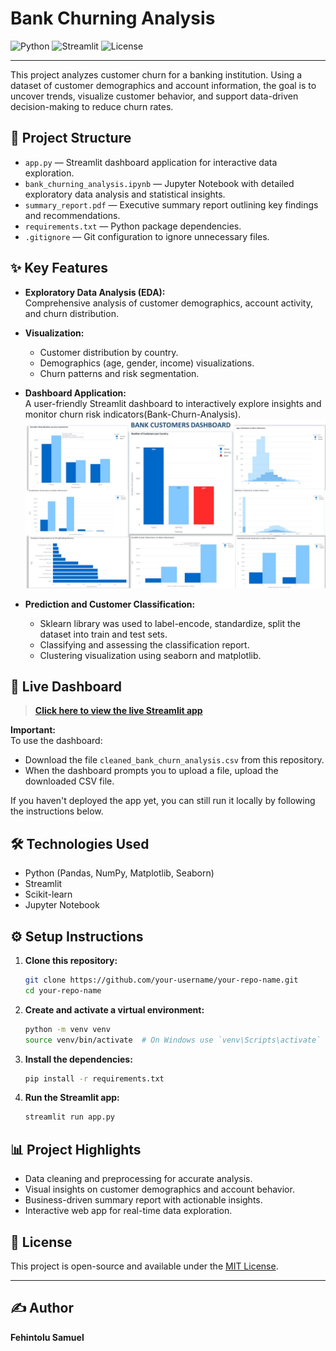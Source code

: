 # Bank Churning Analysis

![Python](https://img.shields.io/badge/Python-3.9-blue)
![Streamlit](https://img.shields.io/badge/Streamlit-Enabled-brightgreen)
![License](https://img.shields.io/badge/License-MIT-yellow.svg)

---

This project analyzes customer churn for a banking institution. Using a dataset of customer demographics and account information, the goal is to uncover trends, visualize customer behavior, and support data-driven decision-making to reduce churn rates.

## 📁 Project Structure

- `app.py` — Streamlit dashboard application for interactive data exploration.
- `bank_churning_analysis.ipynb` — Jupyter Notebook with detailed exploratory data analysis and statistical insights.
- `summary_report.pdf` — Executive summary report outlining key findings and recommendations.
- `requirements.txt` — Python package dependencies.
- `.gitignore` — Git configuration to ignore unnecessary files.

## ✨ Key Features

- **Exploratory Data Analysis (EDA):**  
  Comprehensive analysis of customer demographics, account activity, and churn distribution.

- **Visualization:**  
  - Customer distribution by country.
  - Demographics (age, gender, income) visualizations.
  - Churn patterns and risk segmentation.

- **Dashboard Application:**  
  A user-friendly Streamlit dashboard to interactively explore insights and monitor churn risk indicators(Bank-Churn-Analysis).
  ![Dashboard Overview](/Bank_churn_project/Dashboard_jpeg.jpg)

- **Prediction and Customer Classification:**  
  - Sklearn library was used to label-encode, standardize, split the dataset into train and test sets.
  - Classifying and assessing the classification report.
  - Clustering visualization using seaborn and matplotlib.

## 🚀 Live Dashboard

> **[Click here to view the live Streamlit app](https://bank-churn-analysis-hwbyakgnf6pdz4jm5nrfr6.streamlit.app/)**  

**Important:**  
To use the dashboard:
- Download the file `cleaned_bank_churn_analysis.csv` from this repository.
- When the dashboard prompts you to upload a file, upload the downloaded CSV file.

If you haven't deployed the app yet, you can still run it locally by following the instructions below.

## 🛠️ Technologies Used

- Python (Pandas, NumPy, Matplotlib, Seaborn)
- Streamlit
- Scikit-learn
- Jupyter Notebook

## ⚙️ Setup Instructions

1. **Clone this repository:**
   ```bash
   git clone https://github.com/your-username/your-repo-name.git
   cd your-repo-name
   ```

2. **Create and activate a virtual environment:**
   ```bash
   python -m venv venv
   source venv/bin/activate  # On Windows use `venv\Scripts\activate`
   ```

3. **Install the dependencies:**
   ```bash
   pip install -r requirements.txt
   ```

4. **Run the Streamlit app:**
   ```bash
   streamlit run app.py
   ```

## 📊 Project Highlights

- Data cleaning and preprocessing for accurate analysis.
- Visual insights on customer demographics and account behavior.
- Business-driven summary report with actionable insights.
- Interactive web app for real-time data exploration.

## 📜 License

This project is open-source and available under the [MIT License](LICENSE).

---

## ✍️ Author

**Fehintolu Samuel**
